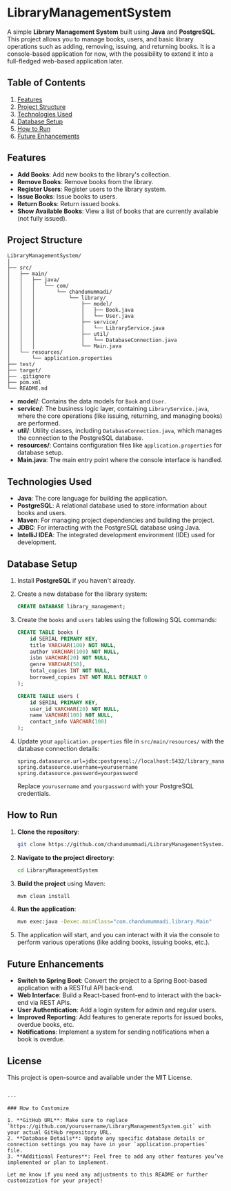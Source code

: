 # LibraryManagementSystem


A simple **Library Management System** built using **Java** and **PostgreSQL**. This project allows you to manage books, users, and basic library operations such as adding, removing, issuing, and returning books. It is a console-based application for now, with the possibility to extend it into a full-fledged web-based application later.

## Table of Contents
1. [Features](#features)
2. [Project Structure](#project-structure)
3. [Technologies Used](#technologies-used)
4. [Database Setup](#database-setup)
5. [How to Run](#how-to-run)
6. [Future Enhancements](#future-enhancements)

## Features

- **Add Books**: Add new books to the library's collection.
- **Remove Books**: Remove books from the library.
- **Register Users**: Register users to the library system.
- **Issue Books**: Issue books to users.
- **Return Books**: Return issued books.
- **Show Available Books**: View a list of books that are currently available (not fully issued).

## Project Structure

```
LibraryManagementSystem/
│
├── src/
│   ├── main/
│   │   ├── java/
│   │   │   └── com/
│   │   │       └── chandumummadi/
│   │   │           └── library/
│   │   │               ├── model/
│   │   │               │   ├── Book.java
│   │   │               │   └── User.java
│   │   │               ├── service/
│   │   │               │   └── LibraryService.java
│   │   │               ├── util/
│   │   │               │   └── DatabaseConnection.java
│   │   │               └── Main.java
│   └── resources/
│       └── application.properties
├── test/
├── target/
├── .gitignore
├── pom.xml
└── README.md
```

- **model/**: Contains the data models for `Book` and `User`.
- **service/**: The business logic layer, containing `LibraryService.java`, where the core operations (like issuing, returning, and managing books) are performed.
- **util/**: Utility classes, including `DatabaseConnection.java`, which manages the connection to the PostgreSQL database.
- **resources/**: Contains configuration files like `application.properties` for database setup.
- **Main.java**: The main entry point where the console interface is handled.

## Technologies Used

- **Java**: The core language for building the application.
- **PostgreSQL**: A relational database used to store information about books and users.
- **Maven**: For managing project dependencies and building the project.
- **JDBC**: For interacting with the PostgreSQL database using Java.
- **IntelliJ IDEA**: The integrated development environment (IDE) used for development.

## Database Setup

1. Install **PostgreSQL** if you haven't already.
2. Create a new database for the library system:

   ```sql
   CREATE DATABASE library_management;
   ```

3. Create the `books` and `users` tables using the following SQL commands:

   ```sql
   CREATE TABLE books (
       id SERIAL PRIMARY KEY,
       title VARCHAR(100) NOT NULL,
       author VARCHAR(100) NOT NULL,
       isbn VARCHAR(20) NOT NULL,
       genre VARCHAR(50),
       total_copies INT NOT NULL,
       borrowed_copies INT NOT NULL DEFAULT 0
   );

   CREATE TABLE users (
       id SERIAL PRIMARY KEY,
       user_id VARCHAR(20) NOT NULL,
       name VARCHAR(100) NOT NULL,
       contact_info VARCHAR(100)
   );
   ```

4. Update your `application.properties` file in `src/main/resources/` with the database connection details:

   ```properties
   spring.datasource.url=jdbc:postgresql://localhost:5432/library_management
   spring.datasource.username=yourusername
   spring.datasource.password=yourpassword
   ```

   Replace `yourusername` and `yourpassword` with your PostgreSQL credentials.

## How to Run

1. **Clone the repository**:

   ```bash
   git clone https://github.com/chandumummadi/LibraryManagementSystem.git
   ```

2. **Navigate to the project directory**:

   ```bash
   cd LibraryManagementSystem
   ```

3. **Build the project** using Maven:

   ```bash
   mvn clean install
   ```

4. **Run the application**:

   ```bash
   mvn exec:java -Dexec.mainClass="com.chandumummadi.library.Main"
   ```

5. The application will start, and you can interact with it via the console to perform various operations (like adding books, issuing books, etc.).

## Future Enhancements

- **Switch to Spring Boot**: Convert the project to a Spring Boot-based application with a RESTful API back-end.
- **Web Interface**: Build a React-based front-end to interact with the back-end via REST APIs.
- **User Authentication**: Add a login system for admin and regular users.
- **Improved Reporting**: Add features to generate reports for issued books, overdue books, etc.
- **Notifications**: Implement a system for sending notifications when a book is overdue.

## License

This project is open-source and available under the MIT License.

```

---

### How to Customize

1. **GitHub URL**: Make sure to replace `https://github.com/yourusername/LibraryManagementSystem.git` with your actual GitHub repository URL.
2. **Database Details**: Update any specific database details or connection settings you may have in your `application.properties` file.
3. **Additional Features**: Feel free to add any other features you’ve implemented or plan to implement.

Let me know if you need any adjustments to this README or further customization for your project!
